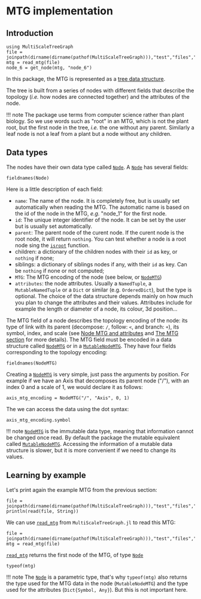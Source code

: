 # MTG implementation

## Introduction

```@setup usepkg
using MultiScaleTreeGraph
file = joinpath(dirname(dirname(pathof(MultiScaleTreeGraph))),"test","files","simple_plant.mtg")
mtg = read_mtg(file)
node_6 = get_node(mtg, "node_6")
```

In this package, the MTG is represented as a [tree data structure](https://en.wikipedia.org/wiki/Tree_%28data_structure%29).

The tree is built from a series of nodes with different fields that describe the topology (*i.e.* how nodes are connected together) and the attributes of the node.

!!! note
    The package use terms from computer science rather than plant biology. So we use words such as "root" in an MTG, which is not the plant root, but the first node in the tree, *i.e.* the one without any parent. Similarly a leaf node is not a leaf from a plant but a node without any children.

## Data types

The nodes have their own data type called [`Node`](@ref). A [`Node`](@ref) has several fields:

```@example usepkg
fieldnames(Node)
```

Here is a little description of each field:

- `name`: The name of the node. It is completely free, but is usually set automatically when reading the MTG. The automatic name is based on the id of the node in the MTG, *e.g.* "node_1" for the first node.
- `id`: The unique integer identifier of the node. It can be set by the user but is usually set automatically.
- `parent`: The parent node of the curent node. If the curent node is the root node, it will return `nothing`. You can test whether a node is a root node sing the [`isroot`](@ref) function.
- children: a dictionary of the children nodes with their `id` as key, or `nothing` if none;
- siblings: a dictionary of siblings nodes if any, with their `id` as key. Can be `nothing` if none or not computed;
- `MTG`: The MTG encoding of the node (see below, or [`NodeMTG`](@ref))
- `attributes`: the node attributes. Usually a `NamedTuple`, a `MutableNamedTuple` or a `Dict` or similar (e.g. `OrderedDict`), but the type is optional. The choice of the data structure depends mainly on how much you plan to change the attributes and their values. Attributes include for example the length or diameter of a node, its colour, 3d position...

The MTG field of a node describes the topology encoding of the node: its type of link with its parent (decompose: `/`, follow: `<`, and branch: `+`), its symbol, index, and scale (see [Node MTG and attributes](@ref) and [The MTG section](@ref) for more details). The MTG field must be encoded in a data structure called [`NodeMTG`](@ref) or in a [`MutableNodeMTG`](@ref). They have four fields corresponding to the topology encoding:

```@example usepkg
fieldnames(NodeMTG)
```

Creating a [`NodeMTG`](@ref) is very simple, just pass the arguments by position. For example if we have an Axis that decomposes its parent node ("/"), with an index 0 and a scale of 1, we would declare it as follows:

```@example usepkg
axis_mtg_encoding = NodeMTG("/", "Axis", 0, 1)
```

The we can access the data using the dot syntax:

```@example usepkg
axis_mtg_encoding.symbol
```

!!! note
    [`NodeMTG`](@ref) is the immutable data type, meaning that information cannot be changed once read. By default the package the mutable equivalent called [`MutableNodeMTG`](@ref). Accessing the information of a mutable data structure is slower, but it is more convenient if we need to change its values.

## Learning by example

Let's print again the example MTG from the previous section:

```@example usepkg
file = joinpath(dirname(dirname(pathof(MultiScaleTreeGraph))),"test","files","simple_plant.mtg")
println(read(file, String))
```

We can use [`read_mtg`](@ref) from `MultiScaleTreeGraph.jl` to read this MTG:

```@example usepkg
file = joinpath(dirname(dirname(pathof(MultiScaleTreeGraph))),"test","files","simple_plant.mtg")
mtg = read_mtg(file)
```

[`read_mtg`](@ref) returns the first node of the MTG, of type [`Node`](@ref)

```@example usepkg
typeof(mtg)
```

!!! note
    The [`Node`](@ref) is a parametric type, that's why `typeof(mtg)` also returns the type used for the MTG data in the node (`MutableNodeMTG`) and the type used for the attributes (`Dict{Symbol, Any}`). But this is not important here.
